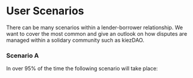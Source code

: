 # User Scenarios  
There can be many scenarios within a lender-borrower relationship. We want to cover the most common and give an outlook on how disputes are managed within a solidary community such as kiezDAO.

### Scenario A
In over 95% of the time the following scenario will take place:
